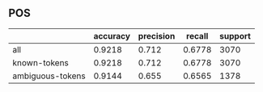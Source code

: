 
## POS

|                  | accuracy | precision | recall | support |
|------------------|----------|-----------|--------|---------|
| all              | 0.9218   | 0.712     | 0.6778 | 3070    |
| known-tokens     | 0.9218   | 0.712     | 0.6778 | 3070    |
| ambiguous-tokens | 0.9144   | 0.655     | 0.6565 | 1378    |

